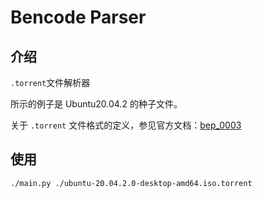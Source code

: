 # Bencode Parser

## 介绍

`.torrent`文件解析器

所示的例子是 Ubuntu20.04.2 的种子文件。

关于 `.torrent` 文件格式的定义，参见官方文档：[bep_0003](http://www.bittorrent.org/beps/bep_0003.html)

## 使用

```bash
./main.py ./ubuntu-20.04.2.0-desktop-amd64.iso.torrent
```
